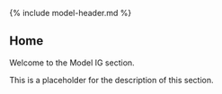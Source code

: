 {% include model-header.md %}

<h2 class="no-number">Home</h2>

Welcome to the Model IG section.

This is a placeholder for the description of this section.

